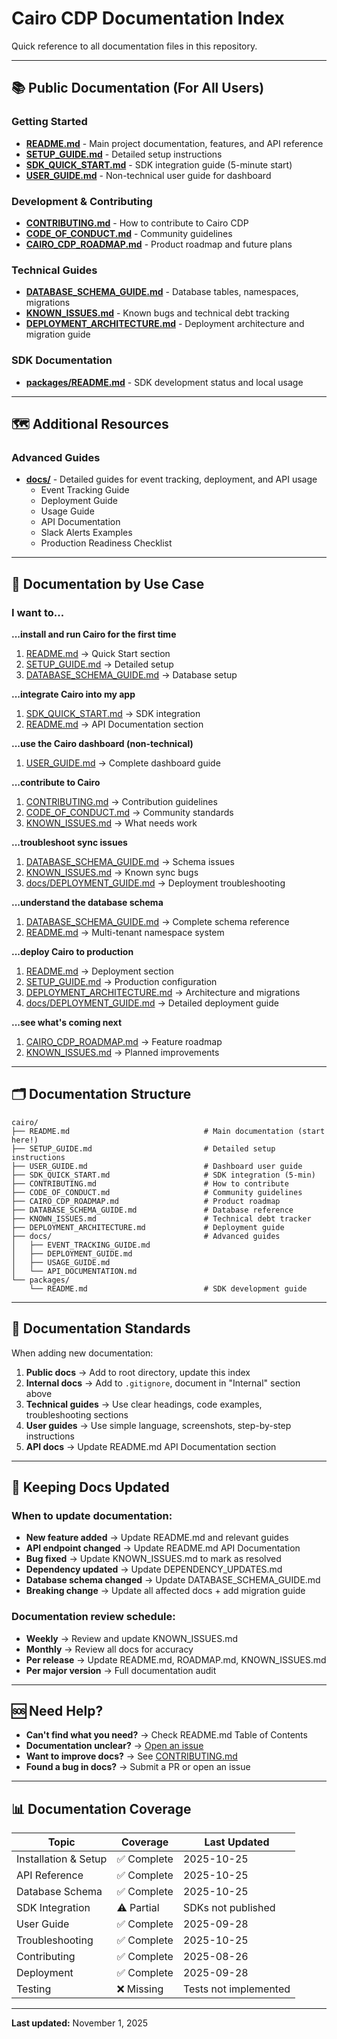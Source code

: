# Cairo CDP Documentation Index

Quick reference to all documentation files in this repository.

---

## 📚 Public Documentation (For All Users)

### Getting Started
- **[README.md](./README.md)** - Main project documentation, features, and API reference
- **[SETUP_GUIDE.md](./SETUP_GUIDE.md)** - Detailed setup instructions
- **[SDK_QUICK_START.md](./SDK_QUICK_START.md)** - SDK integration guide (5-minute start)
- **[USER_GUIDE.md](./USER_GUIDE.md)** - Non-technical user guide for dashboard

### Development & Contributing
- **[CONTRIBUTING.md](./CONTRIBUTING.md)** - How to contribute to Cairo CDP
- **[CODE_OF_CONDUCT.md](./CODE_OF_CONDUCT.md)** - Community guidelines
- **[CAIRO_CDP_ROADMAP.md](./CAIRO_CDP_ROADMAP.md)** - Product roadmap and future plans

### Technical Guides
- **[DATABASE_SCHEMA_GUIDE.md](./DATABASE_SCHEMA_GUIDE.md)** - Database tables, namespaces, migrations
- **[KNOWN_ISSUES.md](./KNOWN_ISSUES.md)** - Known bugs and technical debt tracking
- **[DEPLOYMENT_ARCHITECTURE.md](./DEPLOYMENT_ARCHITECTURE.md)** - Deployment architecture and migration guide

### SDK Documentation
- **[packages/README.md](./packages/README.md)** - SDK development status and local usage

---

## 🗺️ Additional Resources

### Advanced Guides
- **[docs/](./docs/)** - Detailed guides for event tracking, deployment, and API usage
  - Event Tracking Guide
  - Deployment Guide
  - Usage Guide
  - API Documentation
  - Slack Alerts Examples
  - Production Readiness Checklist

---

## 📖 Documentation by Use Case

### I want to...

**...install and run Cairo for the first time**
1. [README.md](./README.md) → Quick Start section
2. [SETUP_GUIDE.md](./SETUP_GUIDE.md) → Detailed setup
3. [DATABASE_SCHEMA_GUIDE.md](./DATABASE_SCHEMA_GUIDE.md) → Database setup

**...integrate Cairo into my app**
1. [SDK_QUICK_START.md](./SDK_QUICK_START.md) → SDK integration
2. [README.md](./README.md) → API Documentation section

**...use the Cairo dashboard (non-technical)**
1. [USER_GUIDE.md](./USER_GUIDE.md) → Complete dashboard guide

**...contribute to Cairo**
1. [CONTRIBUTING.md](./CONTRIBUTING.md) → Contribution guidelines
2. [CODE_OF_CONDUCT.md](./CODE_OF_CONDUCT.md) → Community standards
3. [KNOWN_ISSUES.md](./KNOWN_ISSUES.md) → What needs work

**...troubleshoot sync issues**
1. [DATABASE_SCHEMA_GUIDE.md](./DATABASE_SCHEMA_GUIDE.md) → Schema issues
2. [KNOWN_ISSUES.md](./KNOWN_ISSUES.md) → Known sync bugs
3. [docs/DEPLOYMENT_GUIDE.md](./docs/DEPLOYMENT_GUIDE.md) → Deployment troubleshooting

**...understand the database schema**
1. [DATABASE_SCHEMA_GUIDE.md](./DATABASE_SCHEMA_GUIDE.md) → Complete schema reference
2. [README.md](./README.md) → Multi-tenant namespace system

**...deploy Cairo to production**
1. [README.md](./README.md) → Deployment section
2. [SETUP_GUIDE.md](./SETUP_GUIDE.md) → Production configuration
3. [DEPLOYMENT_ARCHITECTURE.md](./DEPLOYMENT_ARCHITECTURE.md) → Architecture and migrations
4. [docs/DEPLOYMENT_GUIDE.md](./docs/DEPLOYMENT_GUIDE.md) → Detailed deployment guide

**...see what's coming next**
1. [CAIRO_CDP_ROADMAP.md](./CAIRO_CDP_ROADMAP.md) → Feature roadmap
2. [KNOWN_ISSUES.md](./KNOWN_ISSUES.md) → Planned improvements

---

## 🗂️ Documentation Structure

```
cairo/
├── README.md                              # Main documentation (start here!)
├── SETUP_GUIDE.md                         # Detailed setup instructions
├── USER_GUIDE.md                          # Dashboard user guide
├── SDK_QUICK_START.md                     # SDK integration (5-min)
├── CONTRIBUTING.md                        # How to contribute
├── CODE_OF_CONDUCT.md                     # Community guidelines
├── CAIRO_CDP_ROADMAP.md                   # Product roadmap
├── DATABASE_SCHEMA_GUIDE.md               # Database reference
├── KNOWN_ISSUES.md                        # Technical debt tracker
├── DEPLOYMENT_ARCHITECTURE.md             # Deployment guide
├── docs/                                  # Advanced guides
│   ├── EVENT_TRACKING_GUIDE.md
│   ├── DEPLOYMENT_GUIDE.md
│   ├── USAGE_GUIDE.md
│   └── API_DOCUMENTATION.md
└── packages/
    └── README.md                          # SDK development guide
```

---

## 📝 Documentation Standards

When adding new documentation:

1. **Public docs** → Add to root directory, update this index
2. **Internal docs** → Add to `.gitignore`, document in "Internal" section above
3. **Technical guides** → Use clear headings, code examples, troubleshooting sections
4. **User guides** → Use simple language, screenshots, step-by-step instructions
5. **API docs** → Update README.md API Documentation section

---

## 🔄 Keeping Docs Updated

### When to update documentation:

- **New feature added** → Update README.md and relevant guides
- **API endpoint changed** → Update README.md API Documentation
- **Bug fixed** → Update KNOWN_ISSUES.md to mark as resolved
- **Dependency updated** → Update DEPENDENCY_UPDATES.md
- **Database schema changed** → Update DATABASE_SCHEMA_GUIDE.md
- **Breaking change** → Update all affected docs + add migration guide

### Documentation review schedule:

- **Weekly** → Review and update KNOWN_ISSUES.md
- **Monthly** → Review all docs for accuracy
- **Per release** → Update README.md, ROADMAP.md, KNOWN_ISSUES.md
- **Per major version** → Full documentation audit

---

## 🆘 Need Help?

- **Can't find what you need?** → Check README.md Table of Contents
- **Documentation unclear?** → [Open an issue](https://github.com/outcome-driven-studio/cairo/issues)
- **Want to improve docs?** → See [CONTRIBUTING.md](./CONTRIBUTING.md)
- **Found a bug in docs?** → Submit a PR or open an issue

---

## 📊 Documentation Coverage

| Topic | Coverage | Last Updated |
|-------|----------|--------------|
| Installation & Setup | ✅ Complete | 2025-10-25 |
| API Reference | ✅ Complete | 2025-10-25 |
| Database Schema | ✅ Complete | 2025-10-25 |
| SDK Integration | ⚠️ Partial | SDKs not published |
| User Guide | ✅ Complete | 2025-09-28 |
| Troubleshooting | ✅ Complete | 2025-10-25 |
| Contributing | ✅ Complete | 2025-08-26 |
| Deployment | ✅ Complete | 2025-09-28 |
| Testing | ❌ Missing | Tests not implemented |

---

**Last updated:** November 1, 2025
